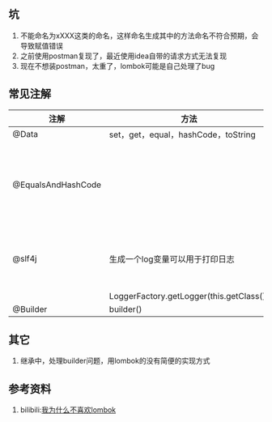 ## 坑
1. 不能命名为xXXX这类的命名，这样命名生成其中的方法命名不符合预期，会导致赋值错误
2. 之前使用postman复现了，最近使用idea自带的请求方式无法复现
3. 现在不想装postman，太重了，lombok可能是自己处理了bug

## 常见注解
| 注解     | 方法                                     | 注意事项                                                    |
| -------- | ---------------------------------------- | ----------------------------------------------------------- |
| @Data    | set，get，equal，hashCode，toString      |                                                             |
| @EqualsAndHashCode  |                                          | callSuper 是否调用父类的equals方法。默认为false，表示不调用 |
| @slf4j   | 生成一个log变量可以用于打印日志          | 无法单独使用，在springboot项目可以使用                      |
|          | LoggerFactory.getLogger(this.getClass()) |                                                             |
| @Builder | builder()                                |                                                             |

## 其它
1. 继承中，处理builder问题，用lombok的没有简便的实现方式

## 参考资料
1. bilibili:[我为什么不喜欢lombok](https://www.bilibili.com/video/BV1nh4y1K7mf)